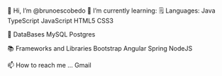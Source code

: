👋 Hi, I’m @brunoescobedo
🌱 I’m currently learning:
🗒️ Languages:
Java TypeScript JavaScript HTML5 CSS3

💾 DataBases
MySQL Postgres

📚 Frameworks and Libraries
Bootstrap Angular Spring NodeJS

📫 How to reach me ...
Gmail



<!--
**brunoescobedo/brunoescobedo** is a ✨ _special_ ✨ repository because its `README.md` (this file) appears on your GitHub profile.

Here are some ideas to get you started:

- 🔭 I’m currently working on ...
- 🌱 I’m currently learning ...
- 👯 I’m looking to collaborate on ...
- 🤔 I’m looking for help with ...
- 💬 Ask me about ...
- 📫 How to reach me: ...
- 😄 Pronouns: ...
- ⚡ Fun fact: ...
-->
